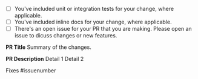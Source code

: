 - [ ] You've included unit or integration tests for your change, where applicable.
- [ ] You've included inline docs for your change, where applicable.
- [ ] There's an open issue for your PR that you are making. Please open an issue to dicuss changes or new features.

**PR Title**
Summary of the changes.

**PR Description**
Detail 1
Detail 2

Fixes #issuenumber
